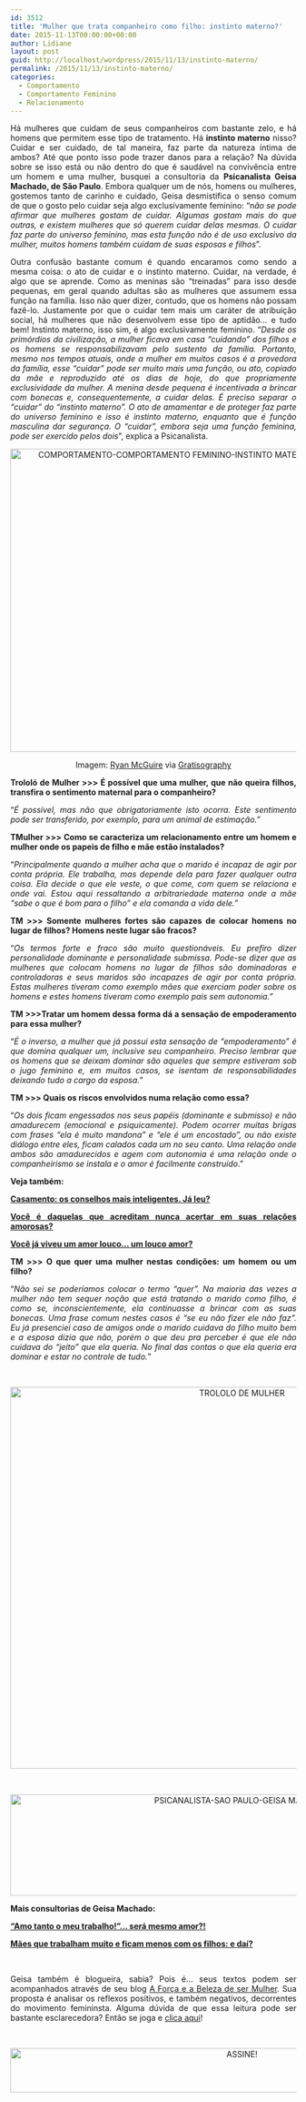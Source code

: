 ```yaml
---
id: 3512
title: 'Mulher que trata companheiro como filho: instinto materno?'
date: 2015-11-13T00:00:00+00:00
author: Lidiane
layout: post
guid: http://localhost/wordpress/2015/11/13/instinto-materno/
permalink: /2015/11/13/instinto-materno/
categories:
  - Comportamento
  - Comportamento Feminino
  - Relacionamento
---
```

<p align="justify">
  Há mulheres que cuidam de seus companheiros com bastante zelo, e há homens que permitem esse tipo de tratamento. Há <strong>instinto materno</strong> nisso? Cuidar e ser cuidado, de tal maneira, faz parte da natureza íntima de ambos? Até que ponto isso pode trazer danos para a relação? Na dúvida sobre se isso está ou não dentro do que é saudável na convivência entre um homem e uma mulher, busquei a consultoria da <strong>Psicanalista Geisa Machado, de São Paulo</strong>. Embora qualquer um de nós, homens ou mulheres, gostemos tanto de carinho e cuidado, Geisa desmistifica o senso comum de que o gosto pelo cuidar seja algo exclusivamente feminino: “n<em>ão se pode afirmar que mulheres gostam de cuidar. Algumas gostam mais do que outras, e existem mulheres que só querem cuidar delas mesmas. O cuidar faz parte do universo feminino, mas esta função não é de uso exclusivo da mulher, muitos homens também cuidam de suas esposas e filhos</em>”.
</p>

<p align="justify">
  Outra confusão bastante comum é quando encaramos como sendo a mesma coisa: o ato de cuidar e o instinto materno. Cuidar, na verdade, é algo que se aprende. Como as meninas são “treinadas” para isso desde pequenas, em geral quando adultas são as mulheres que assumem essa função na família. Isso não quer dizer, contudo, que os homens não possam fazê-lo. Justamente por que o cuidar tem mais um caráter de atribuição social, há mulheres que não desenvolvem esse tipo de aptidão… e tudo bem! Instinto materno, isso sim, é algo exclusivamente feminino. “<em>Desde os primórdios da civilização, a mulher ficava em casa “cuidando” dos filhos e os homens se responsabilizavam pelo sustento da família. Portanto, mesmo nos tempos atuais, onde a mulher em muitos casos é a provedora da família, esse “cuidar” pode ser muito mais uma função, ou ato, copiado da mãe e reproduzido até os dias de hoje, do que propriamente exclusividade da mulher. A menina desde pequena é incentivada a brincar com bonecas e, consequentemente, a cuidar delas. É preciso separar o “cuidar” do “instinto materno”. O ato de amamentar e de proteger faz parte do universo feminino e isso é instinto materno, enquanto que é função masculina dar segurança. O “cuidar”, embora seja uma função feminina, pode ser exercido pelos dois</em>”, explica a Psicanalista.
</p>

<p align="center">
  <a href="http://www.trololodemulher.com.br/blog/wp-content/uploads/2015/11/COMPORTAMENTO-COMPORTAMENTO-FEMININO-INSTINTO-MATERNO-RELACIONAMENTO-CASAMENTO.jpg"><img class="alignnone size-full wp-image-11674" src="http://www.trololodemulher.com.br/blog/wp-content/uploads/2015/11/COMPORTAMENTO-COMPORTAMENTO-FEMININO-INSTINTO-MATERNO-RELACIONAMENTO-CASAMENTO.jpg" alt="COMPORTAMENTO-COMPORTAMENTO FEMININO-INSTINTO MATERNO-RELACIONAMENTO-CASAMENTO" width="800" height="533" /></a>
</p>

<p align="center">
  Imagem: <a href="http://www.laughandpee.com/" target="_blank">Ryan McGuire</a> via <a href="http://www.gratisography.com/#all" target="_blank">Gratisography</a>
</p>

<p align="justify">
  <strong>Trololó de Mulher >>> É possível que uma mulher, que não queira filhos, transfira o sentimento maternal para o companheiro?</strong>
</p>

<p align="justify">
  “<em>É possível, mas não que obrigatoriamente isto ocorra. Este sentimento pode ser transferido, por exemplo, para um animal de estimação.”</em>
</p>

<p align="justify">
  <strong>TMulher >>> Como se caracteriza um relacionamento entre um homem e mulher onde os papeis de filho e mãe estão instalados?</strong>
</p>

<p align="justify">
  “<em>Principalmente quando a mulher acha que o marido é incapaz de agir por conta própria. Ele trabalha, mas depende dela para fazer qualquer outra coisa. Ela decide o que ele veste, o que come, com quem se relaciona e onde vai. Estou aqui ressaltando a arbitrariedade materna onde a mãe “sabe o que é bom para o filho” e ela comanda a vida dele.”</em>
</p>

<p align="justify">
  <strong>TM >>> Somente mulheres fortes são capazes de colocar homens no lugar de filhos? Homens neste lugar são fracos?</strong>
</p>

<p align="justify">
  “<em>Os termos forte e fraco são muito questionáveis. Eu prefiro dizer personalidade dominante e personalidade submissa. Pode-se dizer que as mulheres que colocam homens no lugar de filhos são dominadoras e controladoras e seus maridos são incapazes de agir por conta própria. Estas mulheres tiveram como exemplo mães que exerciam poder sobre os homens e estes homens tiveram como exemplo pais sem autonomia.”</em>
</p>

<p align="justify">
  <strong>TM >>>Tratar um homem dessa forma dá a sensação de empoderamento para essa mulher?</strong>
</p>

<p align="justify">
  “<em>É o inverso, a mulher que já possui esta sensação de “empoderamento” é que domina qualquer um, inclusive seu companheiro. Preciso lembrar que os homens que se deixam dominar são aqueles que sempre estiveram sob o jugo feminino e, em muitos casos, se isentam de responsabilidades deixando tudo a cargo da esposa.</em>”
</p>

<p align="justify">
  <strong>TM >>> Quais os riscos envolvidos numa relação como essa?</strong>
</p>

<p align="justify">
  “<em>Os dois ficam engessados nos seus papéis (dominante e submisso) e não amadurecem (emocional e psiquicamente). Podem ocorrer muitas brigas com frases “ela é muito mandona” e “ele é um encostado”, ou não existe diálogo entre eles, ficam calados cada um no seu canto. Uma relação onde ambos são amadurecidos e agem com autonomia é uma relação onde o companheirismo se instala e o amor é facilmente construído</em>.”
</p>

<p align="justify">
  <strong>Veja também:</strong>
</p>

<p align="justify">
  <a href="http://www.trololodemulher.com.br/2015/05/22/casamento-conselhos/" target="_blank"><strong>Casamento: os conselhos mais inteligentes. Já leu?</strong></a>
</p>

<p align="justify">
  <a href="http://www.trololodemulher.com.br/2012/11/09/relacoes-amorosas/" target="_blank"><strong>Você é daquelas que acreditam nunca acertar em suas relações amorosas?</strong></a>
</p>

<p align="justify">
  <a href="http://www.trololodemulher.com.br/2011/07/07/loucuras-de-amor/" target="_blank"><strong>Você já viveu um amor louco… um louco amor?</strong></a>
</p>

<p align="justify">
  <strong>TM >>> O que quer uma mulher nestas condições: um homem ou um filho?</strong>
</p>

<p align="justify">
  “<em>Não sei se poderíamos colocar o termo “quer”. Na maioria das vezes a mulher não tem sequer noção que está tratando o marido como filho, é como se, inconscientemente, ela continuasse a brincar com as suas bonecas. Uma frase comum nestes casos é “se eu não fizer ele não faz”. Eu já presenciei caso de amigos onde o marido cuidava do filho muito bem e a esposa dizia que não, porém o que deu pra perceber é que ele não cuidava do “jeito” que ela queria. No final das contas o que ela queria era dominar e estar no controle de tudo.</em>”
</p>

&nbsp;

<p align="center">
  <a href="http://www.trololodemulher.com.br/blog/wp-content/uploads/2015/11/TROLOLO-DE-MULHER.jpg"><img class="alignnone size-full wp-image-11678" src="http://www.trololodemulher.com.br/blog/wp-content/uploads/2015/11/TROLOLO-DE-MULHER.jpg" alt="TROLOLO DE MULHER" width="800" height="671" /></a>
</p>

&nbsp;

<p align="center">
  <a href="http://www.trololodemulher.com.br/blog/wp-content/uploads/2015/11/PSICANALISTA-SAO-PAULO-GEISA-MACHADO.jpg"><img class="alignnone size-full wp-image-11680" src="http://www.trololodemulher.com.br/blog/wp-content/uploads/2015/11/PSICANALISTA-SAO-PAULO-GEISA-MACHADO.jpg" alt="PSICANALISTA-SAO PAULO-GEISA MACHADO" width="800" height="178" /></a>
</p>

<p align="justify">
  <strong>Mais consultorias de Geisa Machado:</strong>
</p>

<p align="justify">
  <a href="http://www.trololodemulher.com.br/2014/07/23/trabalho-carreira/" target="_blank"><strong>“Amo tanto o meu trabalho!”… será mesmo amor?!</strong></a>
</p>

<p align="justify">
  <a href="http://www.trololodemulher.com.br/2012/08/17/maes-trabalham-filhos/" target="_blank"><strong>Mães que trabalham muito e ficam menos com os filhos: e daí?</strong></a>
</p>

&nbsp;

<p style="text-align: justify;">
  Geisa também é blogueira, sabia? Pois é… seus textos podem ser acompanhados através de seu blog <a href="http://geisamachado.blogspot.com.br/" target="_blank">A Força e a Beleza de ser Mulher</a>. Sua proposta é analisar os reflexos positivos, e também negativos, decorrentes do movimento femininsta. Alguma dúvida de que essa leitura pode ser bastante esclarecedora? Então se joga e <a href="http://geisamachado.blogspot.com.br/" target="_blank">clica aqui</a>!
</p>

&nbsp;

<p align="center">
  <a href="http://feedburner.google.com/fb/a/mailverify?uri=blogBichaFemea&loc=en_US" target="_blank"><img class="alignnone size-full wp-image-10439" src="http://www.trololodemulher.com.br/blog/wp-content/uploads/2014/09/ASSINE.png" alt="ASSINE!" width="800" height="78" /></a>
</p>

&nbsp;

&nbsp;